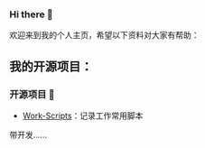 ### Hi there 👋
欢迎来到我的个人主页，希望以下资料对大家有帮助：

## 我的开源项目：

### 开源项目 🔭
* [Work-Scripts](https://github.com/phklee/Work-Scripts)：记录工作常用脚本

带开发......

<!--
**phklee/phklee** is a ✨ _special_ ✨ repository because its `README.md` (this file) appears on your GitHub profile.

Here are some ideas to get you started:

- 🔭 I’m currently working on ...
- 🌱 I’m currently learning ...
- 👯 I’m looking to collaborate on ...
- 🤔 I’m looking for help with ...
- 💬 Ask me about ...
- 📫 How to reach me: ...
- 😄 Pronouns: ...
- ⚡ Fun fact: ...
-->
